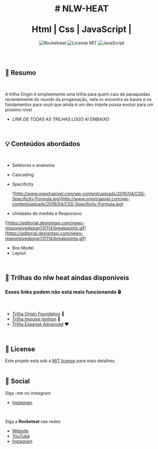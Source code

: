 

<br />
<br />
<h1 align="center">
 #     NLW-HEAT
  <br />
  <br />
  Html |  Css  |  JavaScript | 
</h1>
  
<p align="center">
  <img alt="Rocketseat" src="https://img.shields.io/badge/Created%20by%3A-Rocketseat-%236D5CCD" />
  <img alt="License MIT" src="https://img.shields.io/badge/License-MIT-%2398C611" />
  <img alt="JavaScript" src="https://img.shields.io/badge/Main%20lenguage-JavaScript-%232F74C0" /> <br />
</p> 
<br />
<br />


## 📓 Resumo
<br />

A trilha Origin é simplesmente uma trilha para quem caiu de paraquedas recentemente do mundo da progamação, nela vc encontra as bases e os fundamentos para voçê que ainda é um dev iniante possa evoluir para um próximo nível 
-  *LINK DE TODAS AS TRILHAS LOGO AI EMBAIXO*

<br />

## :bulb: Conteúdos abordados
<br />

- Seletores e anatomia
- Cascading
- Specificity
    
    
    ![http://www.onextrapixel.com/wp-content/uploads/2016/04/CSS-Specificity-Formula.jpg](http://www.onextrapixel.com/wp-content/uploads/2016/04/CSS-Specificity-Formula.jpg)
    
- Unidades de medida e Responsivo


![https://editorial.designtaxi.com/news-responsivedesign131114/breakpoints.gif](https://editorial.designtaxi.com/news-responsivedesign131114/breakpoints.gif)


- Box Model
- Layout

<br />

## :rocket: Trilhas do nlw heat aindas disponiveis
### Esses links podem não está mais funcionando :lock:
<br />

  - [Trilha Origin
Foundation](https://app.rocketseat.com.br/node/mission-origin) :blue_heart:
  - [Trilha  Impulse
Ignition](https://app.rocketseat.com.br/node/mission-discover) :green_heart:
  - [Trilha Expanse
Advanced](https://app.rocketseat.com.br/node/mission-node.js) ❤️
 
 <br>
  
## :memo: License

Este projeto esta sob a [MIT license](LICENSE) para mais detalhes.
<br />
<br />

## :iphone: Social

Siga -me no instagram
<br />

- [Instagram](https://www.instagram.com/_anselmo_69/)

<br />

Siga a **Rocketeat** nas redes
<br />

- [Website](https://rocketseat.com.br/)
- [YouTube](https://www.youtube.com/channel/UCSfwM5u0Kce6Cce8_S72olg)
- [Instagram](https://www.instagram.com/rocketseat_oficial/?hl=pt-br)
